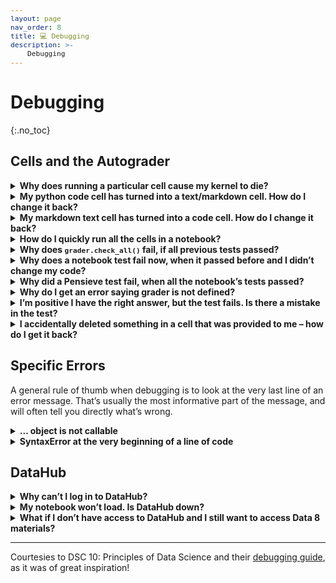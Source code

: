 ```yaml
---
layout: page
nav_order: 8
title: 💻 Debugging
description: >-
    Debugging
---
```


<style>
    code {
        font-size: 80%;
    }
</style>

# **Debugging**
{:.no_toc}

## Cells and the Autograder

<details>
  <summary><strong>Why does running a particular cell cause my kernel to die?</strong></summary>
  <p style="margin-left:16px;">If one particular cell seems to cause your kernel to die, your code is probably incorrect in a way that is causing the computer to use more memory than it has available. For instance: your code is trying to create a gigantic array. To prevent from crashing the entire server, the kernel will “die”. This is an indication that there is a mistake in your code that you need to fix.
</p>
</details>

<details>
  <summary><strong>My python code cell has turned into a text/markdown cell. How do I change it back?</strong></summary>
  <p style="margin-left:16px;">Click on the cell and select <code>Markdown > Code</code> in the top toolbar. Alternatively, click on the cell and press <code>y</code>.
</p>
</details>

<details>
  <summary><strong>My markdown text cell has turned into a code cell. How do I change it back?</strong></summary>
  <p style="margin-left:16px;">Click on the cell and select <code>Code > Markdown</code> in the top toolbar. Alternatively, click on the cell and press <code>m</code>.
</p>
</details>

<details>
  <summary><strong>How do I quickly run all the cells in a notebook?</strong></summary>
  <p style="margin-left:16px;">Go to the Cell menu in the top toolbar, then “Run All.” You can also select a certain cell and run all cells before this point, or run all cells after this point. You should run all the cells in your notebook before submitting to confirm that you pass all the tests.
</p>
</details>

<details>
  <summary><strong>Why does <code>grader.check_all()</code> fail, if all previous tests passed?</strong></summary>
  <p style="margin-left:16px;">This can happen if you “overwrite” a variable that is used in a question. For instance, if Question 1 asks you to store your answer in a variable named stat, and later on in the notebook you change the value of stat, you’ll see the test after Question 1 pass, but the test at the end of the notebook fail. Make sure to avoid using the same variable name for more than one purpose.
</p>
</details>

<details>
  <summary><strong>Why does a notebook test fail now, when it passed before and I didn’t change my code?</strong></summary>
  <p style="margin-left:16px;">You probably ran your notebook out of order. Re-run all previous cells in order, which is how your code will be graded.
</p>
</details>

<details>
  <summary><strong>Why did a Pensieve test fail, when all the notebook’s tests passed?</strong></summary>
  <p style="margin-left:16px;">This can happen if you’re running your notebook’s cells out-of-order. The autograder runs your notebook top-to-bottom. If you’re defining a variable at the bottom of your notebook and using it at the top, the Pensieve autograder will fail because it doesn’t recognize the variable when it encounters it.
</p>
  <p style="margin-left:16px;">Additionally, this can fail if you have not saved before you run the autograder. Ensure you select File -> Save Notebook to avoid this.
</p>
    <p style="margin-left:16px;">This is why we recommend running Kernel -> Restart and Run All: it “forgets” all of the variables and runs the notebook from top-to-bottom, just like the Pensieve autograder will. This will highlight any issues. Find the first cell that raises an error. Make sure that all of the variables used in that cell have been defined above that cell, and not below.
</p>
</details>

<details>
  <summary><strong>Why do I get an error saying grader is not defined?</strong></summary>
  <p style="margin-left:16px;">If it has been a while since you’ve worked on an assignment, the kernel will shut itself down to preserve memory. When this happens, all of your variables are forgotten, including the grader. That’s OK: you’ll just need to re-run all of the cells. The easiest way to do this is by using Kernel -> Restart and Run All.
</p>
  <p style="margin-left:16px;">This may also occur if you never ran the top cell of the notebook where the grader is defined.
</p>
</details>

<details>
  <summary><strong>I’m positive I have the right answer, but the test fails. Is there a mistake in the test?</strong></summary>
  <p style="margin-left:16px;">While you might see the correct answer displayed as the result of the cell, chances are it isn’t being stored in the answer variable. Make sure you are assigning the result to the answer variable. Make sure there are no typos in the variable name.
</p>
</details>

<details>
  <summary><strong>I accidentally deleted something in a cell that was provided to me – how do I get it back?</strong></summary>
  <p style="margin-left:16px;">There are two solutions:</p>
  <p style="margin-left:16px;">1. In <a href="https://github.com/data-8/materials-sp25">this</a>
 public GitHub repository, you’ll find the “original” versions of all assignments we released this semester. You can look here and manually add back any necessary code or text that you accidentally deleted.</p>
  <p style="margin-left:16px;">2. Suppose you’re working on Lab 5. One solution is go directly to DataHub and rename your <code>lab05</code> folder to something else, like <code>lab05-old</code>. Then, click the Lab 5 link on the course website again, and it’ll bring you to a brand-new version of Lab 5. Then, you can copy your work from your old Lab 5 to this new one, which should have everything in it.</p>
</details>

## Specific Errors
A general rule of thumb when debugging is to look at the very last line of an error message. That’s usually the most informative part of the message, and will often tell you directly what’s wrong.


<details>
  <summary><strong>... object is not callable</strong></summary>
  <p style="margin-left:16px;">This often happens when you use a default keyword (like <code>str</code> or <code>list</code>) as a variable name, for instance <code>list = [1, 2, 3]</code>. These errors can be tricky because they don’t error on their own, but cause problems when we try to use the name list (for example) later on in the notebook.
</p>
<p style="margin-left:16px;">To fix the issue, identify any such lines of code, change your variable names to be something else, and restart your notebook.
</p>
<p style="margin-left:16px;">Python keywords like str and list appear in green text, so be on the lookout if any of your variable names appear in green!
</p>
</details>

<details>
  <summary><strong>SyntaxError at the very beginning of a line of code</strong></summary>
  <p style="margin-left:16px;">Python expected you to continue your last line of code. Typically this means you have mismatched parentheses on the line above the line that is erroring.
</p>
</details>

## DataHub

<details>
  <summary><strong>Why can’t I log in to DataHub?</strong></summary>
  <p style="margin-left:16px;">Log out of all Google accounts or open an incognito window. When prompted, enter your full Berkeley email, username@berkeley.edu, as your credentials.
</p>
</details>

<details>
  <summary><strong>My notebook won’t load. Is DataHub down?</strong></summary>
  <p style="margin-left:16px;">Sometimes DataHub does have availability issues. Usually it is back up and running again within an hour. 
</p>
  <p style="margin-left:16px;">In other instances, there are some things you can do to get the notebook running again: Make sure your internet connection is working. If you can, restart your server by clicking the button at the top right labeled “Control Panel”, then select “Stop My Server”, followed by “Start My Server”. 
</p>
  <p style="margin-left:16px;">If that doesn’t work, try restarting your computer and using a different browser. Whenever you resume working on a notebook, run all cells you’ve previously completed. If your problem persists after trying all these steps, please notify us on Ed.
</p>
</details>

<details>
  <summary><strong>What if I don’t have access to DataHub and I still want to access Data 8 materials?</strong></summary>
  <p style="margin-left:16px;">We welcome the general public to use our materials. If you’re not enrolled in the class, you can access all lectures and assignments in our public GitHub repository. In order to run Jupyter notebooks locally on your own computer, we recommend using Anaconda.
</p>
</details>

---

Courtesies to DSC 10: Principles of Data Science and their [debugging guide](https://dsc10.com/debugging/), as it was of great inspiration!
